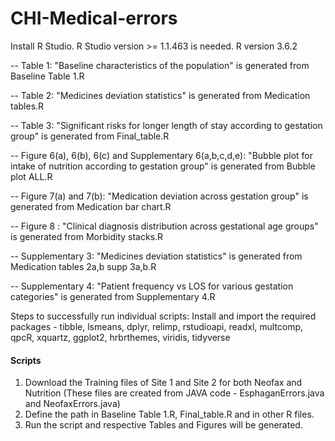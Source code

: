 # CHI-Medical-errors
Install R Studio. R Studio version >= 1.1.463 is needed. R version 3.6.2


-- Table 1: "Baseline characteristics of the population" is generated from Baseline Table 1.R

-- Table 2: "Medicines deviation statistics" is generated from Medication tables.R

-- Table 3: "Significant risks for longer length of stay according to gestation group" is generated from Final_table.R

-- Figure 6(a), 6(b), 6(c) and Supplementary 6(a,b,c,d,e): "Bubble plot for intake of nutrition according to gestation group" is generated from Bubble plot ALL.R

-- Figure 7(a) and 7(b): "Medication deviation across gestation group" is generated from Medication bar chart.R

-- Figure 8 : "Clinical diagnosis distribution across gestational age groups" is generated from Morbidity stacks.R

-- Supplementary 3: "Medicines deviation statistics" is generated from Medication tables 2a,b supp 3a,b.R

-- Supplementary 4: "Patient frequency vs LOS for various gestation categories" is generated from Supplementary 4.R

Steps to successfully run individual scripts:
Install and import the required packages - tibble, lsmeans, dplyr, relimp, rstudioapi, readxl, multcomp, qpcR, xquartz, ggplot2, hrbrthemes, viridis, tidyverse

#### Scripts ####
1. Download the Training files of Site 1 and Site 2 for both Neofax and Nutrition (These files are created from JAVA code - EsphaganErrors.java and NeofaxErrors.java)
2. Define the path in Baseline Table 1.R, Final_table.R and in other R files.
3. Run the script and respective Tables and Figures will be generated.


